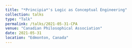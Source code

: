 ```yaml
---
title: "*Principia*'s Logic as Conceptual Engineering"
collection: talks
type: "Talk"
permalink: /talks/2021-05-31-CPA
venue: "Canadian Philosophical Association"
date: 2021-05-31
location: "Edmonton, Canada"
---
```

